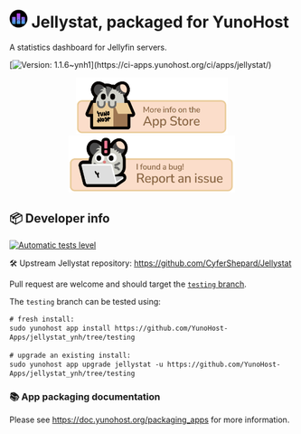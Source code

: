 <!--
N.B.: This README was automatically generated by <https://github.com/YunoHost/apps_tools/blob/main/readme_generator>
It shall NOT be edited by hand.
-->

<h1>
  <img src="/doc/screenshots/jellystat-logo.png" width="32px" alt="Logo of Jellystat">
  Jellystat, packaged for YunoHost
</h1>

A statistics dashboard for Jellyfin servers.

[![Version: 1.1.6~ynh1](https://img.shields.io/badge/Version-1.1.5~ynh1-rgba(0,150,0,1)?style=for-the-badge)](https://ci-apps.yunohost.org/ci/apps/jellystat/)

<div align="center">
<a href="https://apps.yunohost.org/app/jellystat"><img height="100px" src="https://github.com/YunoHost/yunohost-artwork/raw/refs/heads/main/badges/neopossum-badges/badge_more_info_on_the_appstore.svg"/></a>
<a href="https://github.com/YunoHost-Apps/jellystat_ynh/issues"><img height="100px" src="https://github.com/YunoHost/yunohost-artwork/raw/refs/heads/main/badges/neopossum-badges/badge_report_an_issue.svg"/></a>
</div>

## 📦 Developer info

[![Automatic tests level](https://yunorunner.tiesiog.lt/api/badge/jellystat/integration)](https://ci-apps.yunohost.org/ci/apps/jellystat/)

🛠️ Upstream Jellystat repository: <https://github.com/CyferShepard/Jellystat>

Pull request are welcome and should target the [`testing` branch](https://github.com/YunoHost-Apps/jellystat_ynh/tree/testing).

The `testing` branch can be tested using:
```
# fresh install:
sudo yunohost app install https://github.com/YunoHost-Apps/jellystat_ynh/tree/testing

# upgrade an existing install:
sudo yunohost app upgrade jellystat -u https://github.com/YunoHost-Apps/jellystat_ynh/tree/testing
```

### 📚 App packaging documentation

Please see <https://doc.yunohost.org/packaging_apps> for more information.
